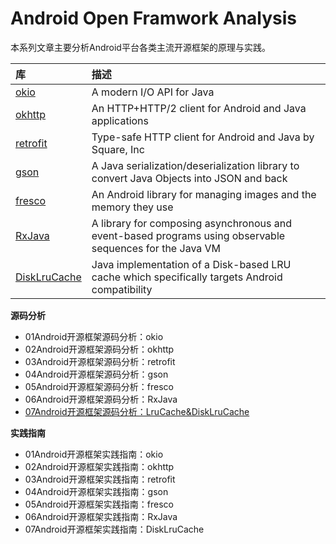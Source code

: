 # Android Open Framwork Analysis

本系列文章主要分析Android平台各类主流开源框架的原理与实践。

|库                                       |描述                                            |
|:----------------------------------------|:----------------------------------------------|
|[okio](https://github.com/square/okio)|A modern I/O API for Java
|[okhttp](https://github.com/square/okhttp)|An HTTP+HTTP/2 client for Android and Java applications
|[retrofit](https://github.com/square/retrofit)|Type-safe HTTP client for Android and Java by Square, Inc
|[gson](https://github.com/google/gson)|A Java serialization/deserialization library to convert Java Objects into JSON and back
|[fresco](https://github.com/facebook/fresco)|An Android library for managing images and the memory they use
|[RxJava](https://github.com/ReactiveX/RxJava)|A library for composing asynchronous and event-based programs using observable sequences for the Java VM
|[DiskLruCache](https://github.com/JakeWharton/DiskLruCache)|Java implementation of a Disk-based LRU cache which specifically targets Android compatibility


**源码分析**

- 01Android开源框架源码分析：okio
- 02Android开源框架源码分析：okhttp
- 03Android开源框架源码分析：retrofit
- 04Android开源框架源码分析：gson
- 05Android开源框架源码分析：fresco
- 06Android开源框架源码分析：RxJava
- [07Android开源框架源码分析：LruCache&DiskLruCache](https://github.com/guoxiaoxing/android-open-framwork-analysis/blob/doc/源码分析/07Android开源框架源码分析：LruCache%20&%20DiskLruCache.md)


**实践指南**

- 01Android开源框架实践指南：okio
- 02Android开源框架实践指南：okhttp
- 03Android开源框架实践指南：retrofit
- 04Android开源框架实践指南：gson
- 05Android开源框架实践指南：fresco
- 06Android开源框架实践指南：RxJava
- 07Android开源框架实践指南：DiskLruCache